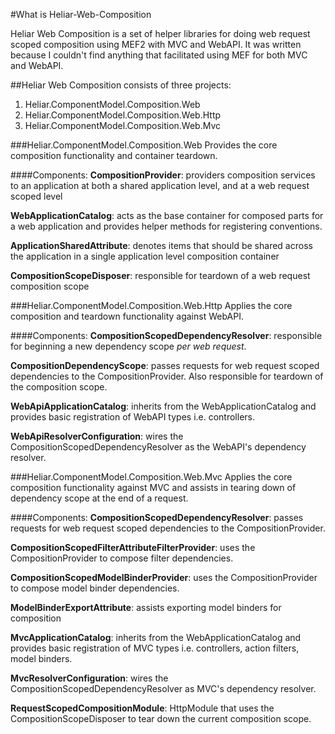 #What is Heliar-Web-Composition


Heliar Web Composition is a set of helper libraries for doing web request scoped composition using MEF2 with MVC and WebAPI. It was written because I couldn't find anything that facilitated using MEF for both MVC and WebAPI.

##Heliar Web Composition consists of three projects:
1. Heliar.ComponentModel.Composition.Web
2. Heliar.ComponentModel.Composition.Web.Http
3. Heliar.ComponentModel.Composition.Web.Mvc

###Heliar.ComponentModel.Composition.Web
Provides the core composition functionality and container teardown.

####Components:
**CompositionProvider**: providers composition services to an application at both a shared application level, and at a web request scoped level

**WebApplicationCatalog**: acts as the base container for composed parts for a web application and provides helper methods for registering conventions.

**ApplicationSharedAttribute**: denotes items that should be shared across the application in a single application level composition container

**CompositionScopeDisposer**: responsible for teardown of a web request composition scope

###Heliar.ComponentModel.Composition.Web.Http
Applies the core composition and teardown functionality against WebAPI.

####Components:
**CompositionScopedDependencyResolver**: responsible for beginning a new dependency scope _per web request_.

**CompositionDependencyScope**: passes requests for web request scoped dependencies to the CompositionProvider. Also responsible for teardown of the composition scope.

**WebApiApplicationCatalog**: inherits from the WebApplicationCatalog and provides basic registration of WebAPI types i.e. controllers.

**WebApiResolverConfiguration**: wires the CompositionScopedDependencyResolver as the WebAPI's dependency resolver.

###Heliar.ComponentModel.Composition.Web.Mvc
Applies the core composition functionality against MVC and assists in tearing down of dependency scope at the end of a request.

####Components:
**CompositionScopedDependencyResolver**: passes requests for web request scoped dependencies to the CompositionProvider.

**CompositionScopedFilterAttributeFilterProvider**: uses the CompositionProvider to compose filter dependencies.

**CompositionScopedModelBinderProvider**: uses the CompositionProvider to compose model binder dependencies.

**ModelBinderExportAttribute**: assists exporting model binders for composition

**MvcApplicationCatalog**: inherits from the WebApplicationCatalog and provides basic registration of MVC types i.e. controllers, action filters, model binders.

**MvcResolverConfiguration**: wires the CompositionScopedDependencyResolver as MVC's dependency resolver.

**RequestScopedCompositionModule**: HttpModule that uses the CompositionScopeDisposer to tear down the current composition scope.